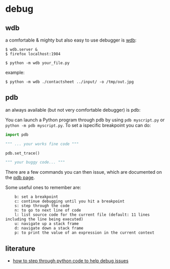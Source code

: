 debug
=====

wdb
---

a comfortable & mighty but also easy to use 
debugger is [wdb](https://github.com/Kozea/wdb):

```console 
$ wdb.server &
$ firefox localhost:1984 

$ python -m wdb your_file.py
```

example:

```console
$ python -m wdb ./contactsheet ../input/ -o /tmp/out.jpg
```

pdb
---

an always available (but not very comfortable debugger) is pdb:

You can launch a Python program through pdb by using `pdb myscript.py` or `python -m pdb myscript.py`.
To set a ispecific breakpoint you can do:
```python
import pdb

""" ... your works fine code """

pdb.set_trace()

""" your buggy code... """
```

There are a few commands you can then issue, which are documented on the [pdb page](https://docs.python.org/3/library/pdb.html).

Some useful ones to remember are:

```
    b: set a breakpoint
    c: continue debugging until you hit a breakpoint
    s: step through the code
    n: to go to next line of code
    l: list source code for the current file (default: 11 lines including the line being executed)
    u: navigate up a stack frame
    d: navigate down a stack frame
    p: to print the value of an expression in the current context
```

literature
----------

* [how to step through python code to help debug issues](https://stackoverflow.com/questions/4929251/how-to-step-through-python-code-to-help-debug-issues)


